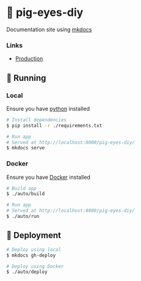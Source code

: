 # :pig: pig-eyes-diy

Documentation site using [mkdocs](https://github.com/mkdocs/mkdocs)

### Links

- [Production](https://ocampco.github.io/pig-eyes-diy/)

## :runner: Running

### Local

Ensure you have [python](https://www.python.org/) installed

```sh
# Install dependencies
$ pip install -r ./requirements.txt

# Run app
# Served at http://localhost:8000/pig-eyes-diy/
$ mkdocs serve
```

### Docker

Ensure you have [Docker](https://www.docker.com/) installed

```sh
# Build app
$ ./auto/build

# Run app
# Served at http://localhost:8000/pig-eyes-diy/
$ ./auto/run
```

## :ship: Deployment

```sh
# Deploy using local
$ mkdocs gh-deploy

# Deploy using Docker
$ ./auto/deploy
```
